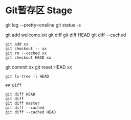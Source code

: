 # Git暂存区 Stage

git log --pretty=oneline
git status -s

git add welcome.txt
git diff
git diff HEAD
git diff --cached 

~~~~~~
git add xx
git checkout -- xx
git rm --cached xx
git checkout HEAD xx

~~~~~~
git commit xx
git reset HEAD xx

~~~~~~
git ls-tree -l HEAD

## Diff

git diff HEAD
git diff
git diff master
git diff --cached
git diff --cached HEAD